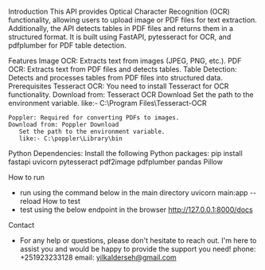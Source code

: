 Introduction
  This API provides Optical Character Recognition (OCR) functionality, 
  allowing users to upload image or PDF files for text extraction. 
  Additionally, the API detects tables in PDF files and returns them in a structured format. 
  It is built using FastAPI, pytesseract for OCR, and pdfplumber for PDF table detection.

Features
   Image OCR: Extracts text from images (JPEG, PNG, etc.).
   PDF OCR: Extracts text from PDF files and detects tables.
   Table Detection: Detects and processes tables from PDF files into structured data.
Prerequisites
    Tesseract OCR: You need to install Tesseract for OCR functionality.
    Download from: Tesseract OCR Download
       Set the path to the environment variable.
       like:- C:\Program Files\Tesseract-OCR

    Poppler: Required for converting PDFs to images.
    Download from: Poppler Download
       Set the path to the environment variable.
       like:- C:\poppler\Library\bin
Python Dependencies: Install the following Python packages:
   pip install fastapi uvicorn pytesseract pdf2image pdfplumber pandas Pillow

How to run 
   - run using the command below in the main directory
        uvicorn main:app --reload
How to test 
   - test using the below endpoint in the browser
      http://127.0.0.1:8000/docs

Contact
  - For any help or questions, please don't hesitate to reach out. 
    I'm here to assist you and would be happy to provide the support you need!
    phone: +251923233128
    email: yilkalderseh@gmail.com